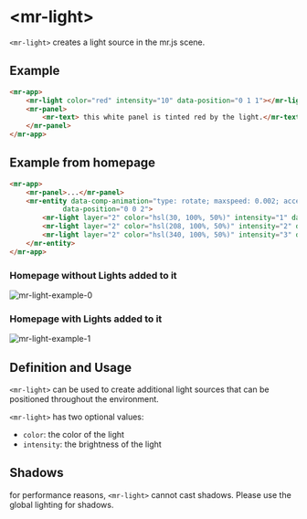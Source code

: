 # &lt;mr-light&gt;

`<mr-light>` creates a light source in the mr.js scene.

## Example

```html
<mr-app>
    <mr-light color="red" intensity="10" data-position="0 1 1"></mr-light>
    <mr-panel>
        <mr-text> this white panel is tinted red by the light.</mr-text>
    </mr-panel>
</mr-app>
```

## Example from homepage

```html
<mr-app>
    <mr-panel>...</mr-panel>
    <mr-entity data-comp-animation="type: rotate; maxspeed: 0.002; acceleration: 0.000008;" 
             data-position="0 0 2">
        <mr-light layer="2" color="hsl(30, 100%, 50%)" intensity="1" data-position="0 1 0"></mr-light>
        <mr-light layer="2" color="hsl(208, 100%, 50%)" intensity="2" data-position="1 -1 0"></mr-light>
        <mr-light layer="2" color="hsl(340, 100%, 50%)" intensity="3" data-position="-1 -1 0"></mr-light>
    </mr-entity>
</mr-app>
```

### Homepage without Lights added to it

![mr-light-example-0]("https://docs.mrjs.io/static/mr-light-example-0.png")

### Homepage with Lights added to it

![mr-light-example-1]("https://docs.mrjs.io/static/mr-light-example-1.png")

## Definition and Usage

`<mr-light>` can be used to create additional light sources that can be positioned throughout the environment.

`<mr-light>` has two optional values:

* `color`: the color of the light
* `intensity`: the brightness of the light

## Shadows

for performance reasons, `<mr-light>` cannot cast shadows. Please use the global lighting for shadows.
